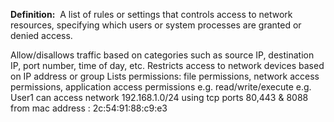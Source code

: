 **Definition:** 
 A list of rules or settings that controls access to network resources, specifying which users or system processes are granted or denied access.
 
Allow/disallows traffic based on categories such as source IP, destination IP, port number, time of day, etc. 
Restricts access to network devices based on IP address or group
Lists permissions: file permissions, network access permissions, application access permissions
e.g. read/write/execute
e.g. User1 can access network 192.168.1.0/24 using tcp ports 80,443 & 8088 from mac address : 2c:54:91:88:c9:e3